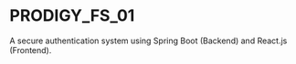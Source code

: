 # PRODIGY_FS_01
A secure authentication system using Spring Boot (Backend) and React.js (Frontend).
